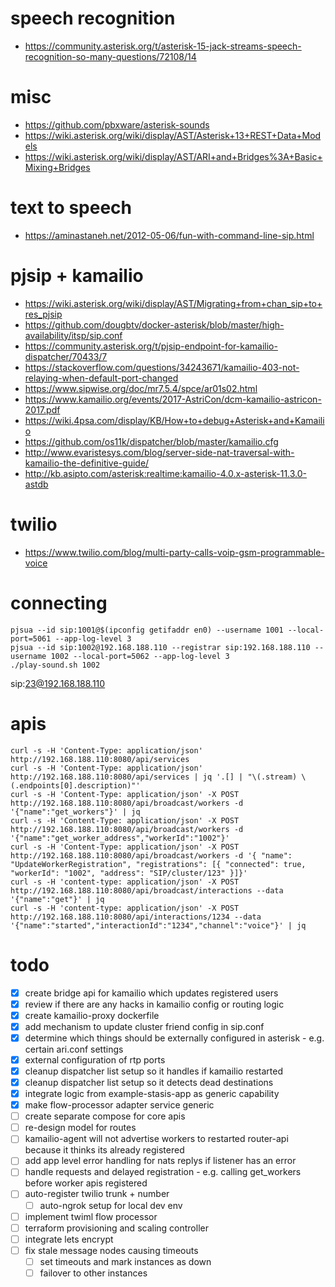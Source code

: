 # speech recognition
- https://community.asterisk.org/t/asterisk-15-jack-streams-speech-recognition-so-many-questions/72108/14

# misc
- https://github.com/pbxware/asterisk-sounds
- https://wiki.asterisk.org/wiki/display/AST/Asterisk+13+REST+Data+Models
- https://wiki.asterisk.org/wiki/display/AST/ARI+and+Bridges%3A+Basic+Mixing+Bridges

# text to speech
- https://aminastaneh.net/2012-05-06/fun-with-command-line-sip.html

# pjsip + kamailio
- https://wiki.asterisk.org/wiki/display/AST/Migrating+from+chan_sip+to+res_pjsip
- https://github.com/dougbtv/docker-asterisk/blob/master/high-availability/itsp/sip.conf
- https://community.asterisk.org/t/pjsip-endpoint-for-kamailio-dispatcher/70433/7
- https://stackoverflow.com/questions/34243671/kamailio-403-not-relaying-when-default-port-changed
- https://www.sipwise.org/doc/mr7.5.4/spce/ar01s02.html
- https://www.kamailio.org/events/2017-AstriCon/dcm-kamailio-astricon-2017.pdf
- https://wiki.4psa.com/display/KB/How+to+debug+Asterisk+and+Kamailio
- https://github.com/os11k/dispatcher/blob/master/kamailio.cfg
- http://www.evaristesys.com/blog/server-side-nat-traversal-with-kamailio-the-definitive-guide/
- http://kb.asipto.com/asterisk:realtime:kamailio-4.0.x-asterisk-11.3.0-astdb

# twilio
- https://www.twilio.com/blog/multi-party-calls-voip-gsm-programmable-voice

# connecting
```shell script
pjsua --id sip:1001@$(ipconfig getifaddr en0) --username 1001 --local-port=5061 --app-log-level 3
pjsua --id sip:1002@192.168.188.110 --registrar sip:192.168.188.110 --username 1002 --local-port=5062 --app-log-level 3
./play-sound.sh 1002
```
sip:23@192.168.188.110

# apis
```shell script
curl -s -H 'Content-Type: application/json' http://192.168.188.110:8080/api/services
curl -s -H 'Content-Type: application/json' http://192.168.188.110:8080/api/services | jq '.[] | "\(.stream) \(.endpoints[0].description)"'
curl -s -H 'Content-Type: application/json' -X POST http://192.168.188.110:8080/api/broadcast/workers -d '{"name":"get_workers"}' | jq
curl -s -H 'Content-Type: application/json' -X POST http://192.168.188.110:8080/api/broadcast/workers -d '{"name":"get_worker_address","workerId":"1002"}'
curl -s -H 'Content-Type: application/json' -X POST http://192.168.188.110:8080/api/broadcast/workers -d '{ "name": "UpdateWorkerRegistration", "registrations": [{ "connected": true, "workerId": "1002", "address": "SIP/cluster/123" }]}'
curl -s -H 'content-type: application/json' -X POST http://192.168.188.110:8080/api/broadcast/interactions --data '{"name":"get"}' | jq
curl -s -H 'content-type: application/json' -X POST http://192.168.188.110:8080/api/interactions/1234 --data '{"name":"started","interactionId":"1234","channel":"voice"}' | jq
```

# todo
- [x] create bridge api for kamailio which updates registered users
- [x] review if there are any hacks in kamailio config or routing logic
- [x] create kamailio-proxy dockerfile
- [x] add mechanism to update cluster friend config in sip.conf
- [x] determine which things should be externally configured in asterisk - e.g. certain ari.conf settings
- [x] external configuration of rtp ports
- [x] cleanup dispatcher list setup so it handles if kamailio restarted
- [x] cleanup dispatcher list setup so it detects dead destinations
- [x] integrate logic from example-stasis-app as generic capability
- [x] make flow-processor adapter service generic
- [ ] create separate compose for core apis
- [ ] re-design model for routes
- [ ] kamailio-agent will not advertise workers to restarted router-api because it thinks its already registered 
- [ ] add app level error handling for nats replys if listener has an error
- [ ] handle requests and delayed registration - e.g. calling get_workers before worker apis registered
- [ ] auto-register twilio trunk + number
    - [ ]  auto-ngrok setup for local dev env
- [ ] implement twiml flow processor
- [ ] terraform provisioning and scaling controller
- [ ] integrate lets encrypt
- [ ] fix stale message nodes causing timeouts
    - [ ] set timeouts and mark instances as down
    - [ ] failover to other instances